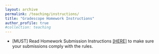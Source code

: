 ```yaml
---
layout: archive
permalink: /teaching/instructions/
title: "Gradescope Homework Instructions"
author_profile: true
#collection: teaching
---
```


* [MUST] Read Homework Submission Instructions <a href="https://weiqichu.github.io/files/instructions_hw.pdf">[HERE]</a> to make sure your submissions comply with the rules. 
 
<!-- * Final Project Instructions <a href="https://weiqichu.github.io/files/instructions_project.pdf">[HERE]</a> 

<!-- * Final Project Ideas <a href="https://weiqichu.github.io/files/final_project_ideas.pdf">[HERE]</a> 

